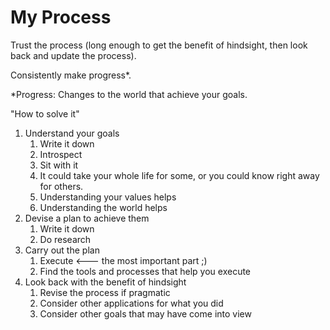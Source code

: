 # My Process

Trust the process (long enough to get the benefit of hindsight, then look back and update the process).

Consistently make progress*.

*Progress: Changes to the world that achieve your goals.

"How to solve it"
1. Understand your goals
   1. Write it down
   1. Introspect
   1. Sit with it
   1. It could take your whole life for some, or you could know right away for others.
   1. Understanding your values helps
   1. Understanding the world helps
1. Devise a plan to achieve them
   1. Write it down
   1. Do research
1. Carry out the plan
   1. Execute <--- the most important part ;)
   1. Find the tools and processes that help you execute
1. Look back with the benefit of hindsight
   1. Revise the process if pragmatic
   1. Consider other applications for what you did
   1. Consider other goals that may have come into view
